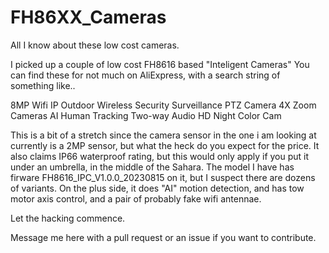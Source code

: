 # FH86XX_Cameras
All I know about these low cost cameras. 

I picked up a couple of low cost  FH8616  based "Inteligent Cameras" 
You can find these for not much on AliExpress, with a search string of something like..

8MP Wifi IP Outdoor Wireless Security Surveillance PTZ Camera 4X Zoom Cameras AI Human Tracking Two-way Audio HD Night Color Cam

This is a bit of a stretch since the camera sensor in the one i am looking at currently is a 2MP sensor, but what the heck do you expect for the price. 
It also claims IP66 waterproof rating, but this would only apply if you put it under an umbrella, in the middle of the Sahara. 
The model I have has firware FH8616_IPC_V1.0.0_20230815 on it, but I suspect there are dozens of variants. 
On the plus side, it does "AI" motion detection, and has tow motor axis control, and a pair of probably fake wifi antennae. 

Let the hacking commence. 

Message me here with a pull request or an issue if you want to contribute. 

